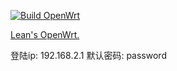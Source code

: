 [![Build OpenWrt](https://github.com/xzpjerry/OpenWrt-DIY-2/actions/workflows/build-openwrt.yml/badge.svg)](https://github.com/xzpjerry/OpenWrt-DIY-2/actions/workflows/build-openwrt.yml)


[Lean's OpenWrt.](https://github.com/coolsnowwolf/lede)

登陆ip: 192.168.2.1
默认密码: password
